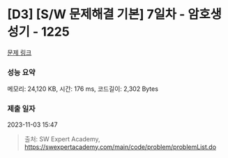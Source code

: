 # [D3] [S/W 문제해결 기본] 7일차 - 암호생성기 - 1225 

[문제 링크](https://swexpertacademy.com/main/code/problem/problemDetail.do?contestProbId=AV14uWl6AF0CFAYD) 

### 성능 요약

메모리: 24,120 KB, 시간: 176 ms, 코드길이: 2,302 Bytes

### 제출 일자

2023-11-03 15:47



> 출처: SW Expert Academy, https://swexpertacademy.com/main/code/problem/problemList.do